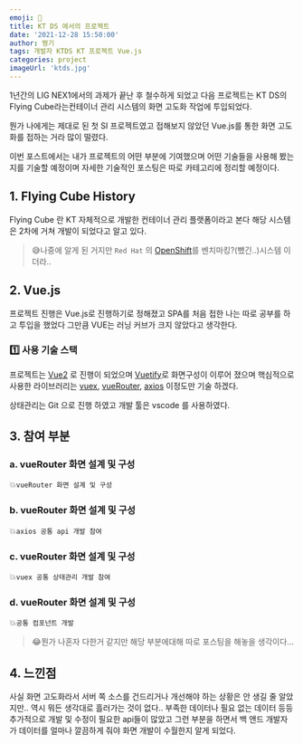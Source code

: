 ```yaml
---
emoji: 🎉
title: KT DS 에서의 프로젝트
date: '2021-12-28 15:50:00'
author: 쩡기
tags: 개발자 KTDS KT 프로젝트 Vue.js 
categories: project
imageUrl: 'ktds.jpg'
---
```


1년간의 LIG NEX1에서의 과제가 끝난 후 철수하게 되었고 다음 프로젝트는 KT DS의 Flying Cube라는컨테이너 관리 시스템의 화면 고도화 작업에 투입되었다.<br>


뭔가 나에게는 제대로 된 첫 SI 프로젝트였고 접해보지 않았던 Vue.js를 통한 화면 고도화를 접하는 거라 많이 떨렸다.


이번 포스트에서는 내가 프로젝트의 어떤 부분에 기여했으며 어떤 기술들을 사용해 봤는지를 기술할 예정이며
자세한 기술적인 포스팅은 따로 카테고리에 정리할 예정이다.<br>

## 1. Flying Cube History

Flying Cube 란 KT 자체적으로 개발한 컨테이너 관리 플랫폼이라고 본다 해당 시스템은 2차에 거쳐 개발이 되었다고 알고 있다.

>😅나중에 알게 된 거지만 `Red Hat` 의 [OpenShift](https://www.redhat.com/ko/topics/containers/red-hat-openshift-kubernetes)를 벤치마킹?(뺐긴..)시스템 이더라..

## 2. Vue.js

프로젝트 진행은 Vue.js로 진행하기로 정해졌고 SPA를 처음 접한 나는 따로 공부를 하고 투입을 했었다 그만큼 VUE는 러닝 커브가 크지 않았다고 생각한다.<br>

### 1️⃣ 사용 기술 스택

프로젝트는 [Vue2](https://kr.vuejs.org/v2/guide/index.html) 로 진행이 되었으며 [Vuetify](https://vuetifyjs.com/en/)로 화면구성이 이루어 졌으며 핵심적으로 사용한 라이브러리는 [vuex](https://vuex.vuejs.org/kr/), [vueRouter](https://router.vuejs.org/kr/), [axios](https://axios-http.com/kr/docs/intro) 이정도만 기술 하겠다. 

상태관리는 Git 으로 진행 하였고 개발 툴은 vscode 를 사용하였다.

## 3. 참여 부분

### a. vueRouter 화면 설계 및 구성
💥`vueRouter 화면 설계 및 구성`<br>

### b. vueRouter 화면 설계 및 구성
💥`axios 공통 api 개발 참여`<br>

### c. vueRouter 화면 설계 및 구성
💥`vuex 공통 상태관리 개발 참여`<br>

### d. vueRouter 화면 설계 및 구성
💥`공통 컴포넌트 개발`<br>

>😂뭔가 나혼자 다한거 같지만 해당 부분에대해 따로 포스팅을 해놓을 생각이다...

## 4. 느낀점

사실 화면 고도화라서 서버 쪽 소스를 건드리거나 개선해야 하는 상황은 안 생길 줄 알았지만.. 역시 뭐든 생각대로 흘러가는 것이 없다.. 부족한 데이터나 필요 없는 데이터 등등 추가적으로 개발 및 수정이 필요한 api들이 많았고 그런 부분을 하면서 백 앤드 개발자가 데이터를 얼마나 깔끔하게 줘야 화면 개발이 수월한지 알게 되었다.<br>







```toc

```
